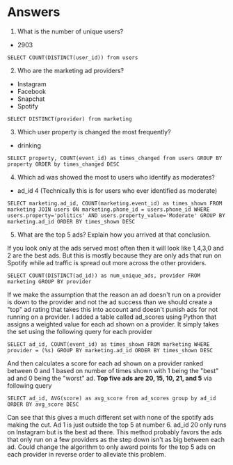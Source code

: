 # Answers
1. What is the number of unique users?
* 2903 
```
SELECT COUNT(DISTINCT(user_id)) from users
```
2. Who are the marketing ad providers? 
* Instagram
* Facebook
* Snapchat
* Spotify
``` 
SELECT DISTINCT(provider) from marketing
```
3. Which user property is changed the most frequently?
* drinking
```
SELECT property, COUNT(event_id) as times_changed from users GROUP BY property ORDER by times_changed DESC
```
4. Which ad was showed the most to users who identify as moderates?
* ad_id 4 (Technically this is for users who ever identified as moderate)
```
SELECT marketing.ad_id, COUNT(marketing.event_id) as times_shown FROM marketing JOIN users ON marketing.phone_id = users.phone_id WHERE users.property='politics' AND users.property_value='Moderate' GROUP BY marketing.ad_id ORDER BY times_shown DESC
```
5. What are the top 5 ads? Explain how you arrived at that conclusion.

If you look only at the ads served most often then it will look like 1,4,3,0 and 2 are the best ads.  But this is mostly because they are only ads that run on Spotify while ad traffic is spread out more across the other providers.
```
SELECT COUNT(DISTINCT(ad_id)) as num_unique_ads, provider FROM marketing GROUP BY provider
```
If we make the assumption that the reason an ad doesn't run on a provider is down to the provider and not the ad success than we should create a "top" ad rating that takes this into account and doesn't punish ads for not running on a provider. I added a table called ad_scores using Python that assigns a weighted value for each ad shown on a provider. It simply takes the set using the following query for each provider
```
SELECT ad_id, COUNT(event_id) as times_shown FROM marketing WHERE provider = (%s) GROUP BY marketing.ad_id ORDER BY times_shown DESC
```
And then calculates a score for each ad shown on a provider ranked between 0 and 1 based on number of times shown with 1 being the "best" ad and 0 being the "worst" ad. <b>Top five ads are 20, 15, 10, 21, and 5</b> via following query
```
SELECT ad_id, AVG(score) as avg_score from ad_scores group by ad_id ORDER BY avg_score DESC
```
Can see that this gives a much different set with none of the spotify ads making the cut. Ad 1 is just outside the top 5 at number 6.  ad_id 20 only runs on Instagram but is the best ad there.  This method probably favors the ads that only run on a few providers as the step down isn't as big between each ad. Could change the algorithm to only award points for the top 5 ads on each provider in reverse order to alleviate this problem.
